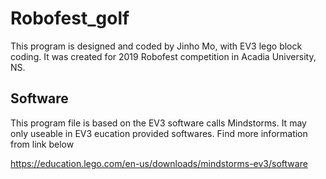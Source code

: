 # Robofest_golf
This program is designed and coded by Jinho Mo, with EV3 lego block coding. It was created for 2019 Robofest competition in Acadia University, NS.

## Software

This program file is based on the EV3 software calls Mindstorms. It may only useable in EV3 eucation provided softwares. Find more information from link below

https://education.lego.com/en-us/downloads/mindstorms-ev3/software
